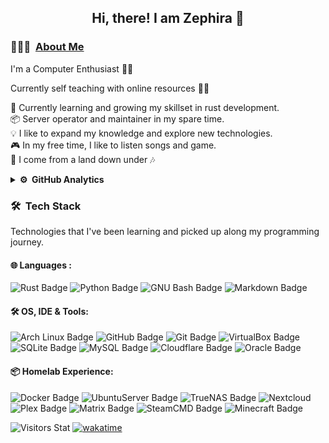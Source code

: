 <div align="center">
  <h2> 
    Hi, there! I am Zephira 👋
  </h2>
</div>

### 👨🏻‍💻 &nbsp;[About Me](https://zephira.uk/)

I'm a Computer Enthusiast 👨‍💻

Currently self teaching with online resources 👨‍🎓

🌱 Currently learning and growing my skillset in rust development.\
📦  Server operator and maintainer in my spare time.\
💡 I like to expand my knowledge and explore new technologies.\
🎮  In my free time, I like to listen songs and game. \
🐨 I come from a land down under 🎶

<details>
<summary><b>⚙️ &nbsp;GitHub Analytics</b></summary>
<div align="center">
  <h4> 
    🏃 Happy Programing 🏃 
  </h4>
</div>
<p align="center">
  <a href="https://github.com/Zephira58">
    <img height="180em" src="https://github-readme-stats.vercel.app/api?username=Zephira58&show_icons=true&theme=dracula"/>
    <br>
    <img height="500em" src="https://github-readme-stats.vercel.app/api/wakatime?username=Zephira58&theme=dracula&layout=compact"/>
  </a>
</p>
</details>

### 🛠 &nbsp;Tech Stack

Technologies that I've been learning and picked up along my programming journey.

#### 🌐  Languages : <br />

<!--- All badges gotten from https://developstorm.github.io/simple-badges/ --->
![Rust Badge](https://img.shields.io/badge/Rust-000?logo=rust&logoColor=BD92F9&style=for-the-badge&labelColor=282A36&color=1C1E26)
![Python Badge](https://img.shields.io/badge/Python-3776AB?logo=python&logoColor=BD92F9&style=for-the-badge&labelColor=282A36&color=1C1E26)
![GNU Bash Badge](https://img.shields.io/badge/GNU%20Bash-4EAA25?logo=gnubash&logoColor=BD92F9&style=for-the-badge&labelColor=282A36&color=1C1E26)
![Markdown Badge](https://img.shields.io/badge/Markdown-000?logo=markdown&logoColor=BD92F9&style=for-the-badge&labelColor=282A36&color=1C1E26)

#### 🛠 OS, IDE & Tools: <br />

![Arch Linux Badge](https://img.shields.io/badge/Arch%20Linux-1793D1?logo=archlinux&logoColor=BD92F9&style=for-the-badge&labelColor=282A36&color=1C1E26)
![GitHub Badge](https://img.shields.io/badge/GitHub-181717?logo=github&logoColor=BD92F9&style=for-the-badge&labelColor=282A36&color=1C1E26)
![Git Badge](https://img.shields.io/badge/Git-F05032?logo=git&logoColor=BD92F9&style=for-the-badge&labelColor=282A36&color=1C1E26)
![VirtualBox Badge](https://img.shields.io/badge/VirtualBox-183A61?logo=virtualbox&logoColor=BD92F9&style=for-the-badge&labelColor=282A36&color=1C1E26)
![SQLite Badge](https://img.shields.io/badge/SQLite-003B57?logo=sqlite&logoColor=BD92F9&style=for-the-badge&labelColor=282A36&color=1C1E26)
![MySQL Badge](https://img.shields.io/badge/MySQL-4479A1?logo=mysql&logoColor=BD92F9&style=for-the-badge&labelColor=282A36&color=1C1E26)
![Cloudflare Badge](https://img.shields.io/badge/Cloudflare-F38020?logo=cloudflare&logoColor=BD92F9&style=for-the-badge&labelColor=282A36&color=1C1E26)
![Oracle Badge](https://img.shields.io/badge/Oracle-F80000?logo=oracle&logoColor=BD92F9&style=for-the-badge&labelColor=282A36&color=1C1E26)

#### 📦 Homelab Experience: <br />

![Docker Badge](https://img.shields.io/badge/Docker-2496ED?logo=docker&logoColor=BD92F9&style=for-the-badge&labelColor=282A36&color=1C1E26)
![UbuntuServer Badge](https://img.shields.io/badge/UbuntuServer-E95420?logo=ubuntu&logoColor=BD92F9&style=for-the-badge&labelColor=282A36&color=1C1E26)
![TrueNAS Badge](https://img.shields.io/badge/TrueNAS-0095D5?logo=truenas&logoColor=BD92F9&style=for-the-badge&labelColor=282A36&color=1C1E26)
![Nextcloud](https://img.shields.io/badge/Nextcloud-3693F3?logo=icloud&logoColor=BD92F9&style=for-the-badge&labelColor=282A36&color=1C1E26)
![Plex Badge](https://img.shields.io/badge/Plex-EBAF00?logo=plex&logoColor=BD92F9&style=for-the-badge&labelColor=282A36&color=1C1E26)
![Matrix Badge](https://img.shields.io/badge/Matrix-000?logo=matrix&logoColor=BD92F9&style=for-the-badge&labelColor=282A36&color=1C1E26)
![SteamCMD Badge](https://img.shields.io/badge/SteamCMD-000?logo=steam&logoColor=BD92F9&style=for-the-badge&labelColor=282A36&color=1C1E26)
![Minecraft Badge](https://img.shields.io/badge/Minecraft-62B47A?logo=minecraft&logoColor=BD92F9&style=for-the-badge&labelColor=282A36&color=1C1E26)

![Visitors Stat](https://komarev.com/ghpvc/?username=Xanthus58)
[![wakatime](https://wakatime.com/badge/user/0b1b6854-9980-4101-a28a-0b148d8403d6.svg)](https://wakatime.com/@0b1b6854-9980-4101-a28a-0b148d8403d6)
<!---[!template pulled from Ashesh3 https://github.com/Ashesh3/Ashesh3
